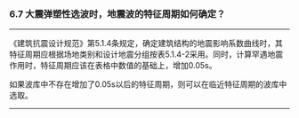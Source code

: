 ﻿### 6.7  大震弹塑性选波时，地震波的特征周期如何确定？
---

《建筑抗震设计规范》第5.1.4条规定，确定建筑结构的地震影响系数曲线时，其特征周期应根据场地类别和设计地震分组按表5.1.4-2采用。同时，计算罕遇地震作用时，特征周期应该在表格中数值的基础上，增加0.05s。

如果波库中不存在增加了0.05s以后的特征周期，则可以在临近特征周期的波库中选取。

---
